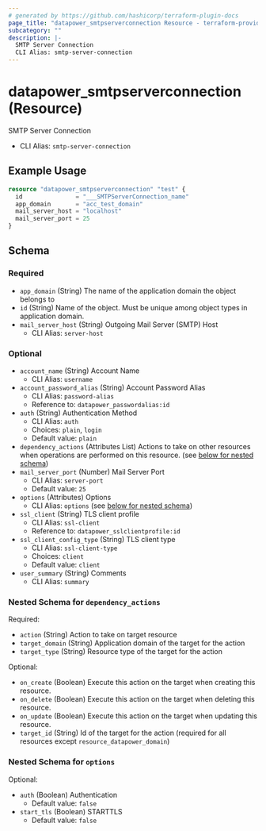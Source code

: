 ```yaml
---
# generated by https://github.com/hashicorp/terraform-plugin-docs
page_title: "datapower_smtpserverconnection Resource - terraform-provider-datapower"
subcategory: ""
description: |-
  SMTP Server Connection
  CLI Alias: smtp-server-connection
---
```


# datapower_smtpserverconnection (Resource)

SMTP Server Connection
  - CLI Alias: `smtp-server-connection`

## Example Usage

```terraform
resource "datapower_smtpserverconnection" "test" {
  id               = "___SMTPServerConnection_name"
  app_domain       = "acc_test_domain"
  mail_server_host = "localhost"
  mail_server_port = 25
}
```

<!-- schema generated by tfplugindocs -->
## Schema

### Required

- `app_domain` (String) The name of the application domain the object belongs to
- `id` (String) Name of the object. Must be unique among object types in application domain.
- `mail_server_host` (String) Outgoing Mail Server (SMTP) Host
  - CLI Alias: `server-host`

### Optional

- `account_name` (String) Account Name
  - CLI Alias: `username`
- `account_password_alias` (String) Account Password Alias
  - CLI Alias: `password-alias`
  - Reference to: `datapower_passwordalias:id`
- `auth` (String) Authentication Method
  - CLI Alias: `auth`
  - Choices: `plain`, `login`
  - Default value: `plain`
- `dependency_actions` (Attributes List) Actions to take on other resources when operations are performed on this resource. (see [below for nested schema](#nestedatt--dependency_actions))
- `mail_server_port` (Number) Mail Server Port
  - CLI Alias: `server-port`
  - Default value: `25`
- `options` (Attributes) Options
  - CLI Alias: `options` (see [below for nested schema](#nestedatt--options))
- `ssl_client` (String) TLS client profile
  - CLI Alias: `ssl-client`
  - Reference to: `datapower_sslclientprofile:id`
- `ssl_client_config_type` (String) TLS client type
  - CLI Alias: `ssl-client-type`
  - Choices: `client`
  - Default value: `client`
- `user_summary` (String) Comments
  - CLI Alias: `summary`

<a id="nestedatt--dependency_actions"></a>
### Nested Schema for `dependency_actions`

Required:

- `action` (String) Action to take on target resource
- `target_domain` (String) Application domain of the target for the action
- `target_type` (String) Resource type of the target for the action

Optional:

- `on_create` (Boolean) Execute this action on the target when creating this resource.
- `on_delete` (Boolean) Execute this action on the target when deleting this resource.
- `on_update` (Boolean) Execute this action on the target when updating this resource.
- `target_id` (String) Id of the target for the action (required for all resources except `resource_datapower_domain`)


<a id="nestedatt--options"></a>
### Nested Schema for `options`

Optional:

- `auth` (Boolean) Authentication
  - Default value: `false`
- `start_tls` (Boolean) STARTTLS
  - Default value: `false`

